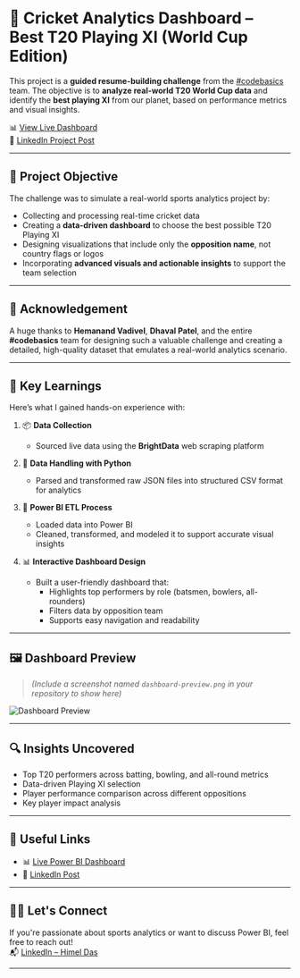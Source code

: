 # 🏏 Cricket Analytics Dashboard – Best T20 Playing XI (World Cup Edition)

This project is a **guided resume-building challenge** from the [#codebasics](https://www.linkedin.com/company/codebasics/) team. The objective is to **analyze real-world T20 World Cup data** and identify the **best playing XI** from our planet, based on performance metrics and visual insights.

📊 [View Live Dashboard](https://app.powerbi.com/view?r=eyJrIjoiZGU0YWQxNzEtMDg5NC00OTlmLWJjOTItZWZiNDMxYzg0YmNlIiwidCI6ImM2ZTU0OWIzLTVmNDUtNDAzMi1hYWU5LWQ0MjQ0ZGM1YjJjNCJ9)  
🔗 [LinkedIn Project Post](https://www.linkedin.com/feed/update/urn:li:activity:7071717862347845632/)

---

## 🎯 Project Objective

The challenge was to simulate a real-world sports analytics project by:

- Collecting and processing real-time cricket data
- Creating a **data-driven dashboard** to choose the best possible T20 Playing XI
- Designing visualizations that include only the **opposition name**, not country flags or logos
- Incorporating **advanced visuals and actionable insights** to support the team selection

---

## 🙌 Acknowledgement

A huge thanks to **Hemanand Vadivel**, **Dhaval Patel**, and the entire **#codebasics** team for designing such a valuable challenge and creating a detailed, high-quality dataset that emulates a real-world analytics scenario.

---

## 🧠 Key Learnings

Here’s what I gained hands-on experience with:

1. 📦 **Data Collection**  
   - Sourced live data using the **BrightData** web scraping platform

2. 🐍 **Data Handling with Python**  
   - Parsed and transformed raw JSON files into structured CSV format for analytics

3. 🔄 **Power BI ETL Process**  
   - Loaded data into Power BI  
   - Cleaned, transformed, and modeled it to support accurate visual insights

4. 📊 **Interactive Dashboard Design**  
   - Built a user-friendly dashboard that:
     - Highlights top performers by role (batsmen, bowlers, all-rounders)
     - Filters data by opposition team
     - Supports easy navigation and readability

---

## 🖼️ Dashboard Preview

> *(Include a screenshot named `dashboard-preview.png` in your repository to show here)*

![Dashboard Preview](dashboard-preview.png)

---


## 🔍 Insights Uncovered

- Top T20 performers across batting, bowling, and all-round metrics
- Data-driven Playing XI selection
- Player performance comparison across different oppositions
- Key player impact analysis

---

## 📎 Useful Links

- 📊 [Live Power BI Dashboard](https://app.powerbi.com/view?r=eyJrIjoiZGU0YWQxNzEtMDg5NC00OTlmLWJjOTItZWZiNDMxYzg0YmNlIiwidCI6ImM2ZTU0OWIzLTVmNDUtNDAzMi1hYWU5LWQ0MjQ0ZGM1YjJjNCJ9)
- 🔗 [LinkedIn Post](https://www.linkedin.com/feed/update/urn:li:activity:7071717862347845632/)
---

## 🙋‍♂️ Let's Connect

If you're passionate about sports analytics or want to discuss Power BI, feel free to reach out!  
📬 [LinkedIn – Himel Das](https://www.linkedin.com/in/dashimel/)

---
